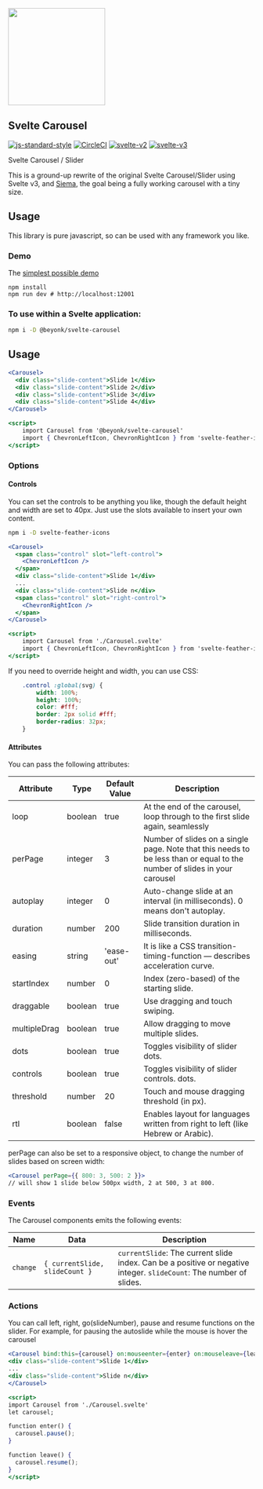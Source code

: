 <a href="https://beyonk.com">
  <img src="https://user-images.githubusercontent.com/218949/144224348-1b3a20d5-d68e-4a7a-b6ac-6946f19f4a86.png" width="198" />
</a>

## Svelte Carousel

[![js-standard-style](https://img.shields.io/badge/code%20style-standard-brightgreen.svg)](http://standardjs.com) [![CircleCI](https://circleci.com/gh/beyonk-adventures/svelte-carousel.svg?style=shield)](https://circleci.com/gh/beyonk-adventures/svelte-carousel) [![svelte-v2](https://img.shields.io/badge/svelte-v2-orange.svg)](https://v2.svelte.dev) [![svelte-v3](https://img.shields.io/badge/svelte-v3-blueviolet.svg)](https://svelte.dev)

Svelte Carousel / Slider

This is a ground-up rewrite of the original Svelte Carousel/Slider using Svelte v3, and [Siema](https://github.com/pawelgrzybek/siema), the goal being a fully working carousel with a tiny size.

## Usage

This library is pure javascript, so can be used with any framework you like.

### Demo

The [simplest possible demo](https://svelte.dev/repl/3953567d530b41d087ab7eaa8e7e632a?version=3.22.3)

```
npm install
npm run dev # http://localhost:12001
```

### To use within a Svelte application:

```bash
npm i -D @beyonk/svelte-carousel
```

## Usage

```jsx
<Carousel>
  <div class="slide-content">Slide 1</div>
  <div class="slide-content">Slide 2</div>
  <div class="slide-content">Slide 3</div>
  <div class="slide-content">Slide 4</div>
</Carousel>

<script>
	import Carousel from '@beyonk/svelte-carousel'
	import { ChevronLeftIcon, ChevronRightIcon } from 'svelte-feather-icons'
</script>
```

### Options

#### Controls

You can set the controls to be anything you like, though the default height and width are set to 40px. Just use the slots available to insert your own content.

```bash
npm i -D svelte-feather-icons
```

```jsx
<Carousel>
  <span class="control" slot="left-control">
    <ChevronLeftIcon />
  </span>
  <div class="slide-content">Slide 1</div>
  ...
  <div class="slide-content">Slide n</div>
  <span class="control" slot="right-control">
    <ChevronRightIcon />
  </span>
</Carousel>

<script>
	import Carousel from './Carousel.svelte'
	import { ChevronLeftIcon, ChevronRightIcon } from 'svelte-feather-icons'
</script>
```

If you need to override height and width, you can use CSS:

```css
	.control :global(svg) {
		width: 100%;
		height: 100%;
		color: #fff;
		border: 2px solid #fff;
		border-radius: 32px;
	}
```

#### Attributes

You can pass the following attributes:

| Attribute | Type    | Default Value | Description                                                                                                                  |
|-----------|---------|---------------|------------------------------------------------------------------------------------------------------------------------------|
| loop      | boolean | true          | At the end of the carousel, loop through to the first slide again, seamlessly                                                |
| perPage   | integer | 3             | Number of slides on a single page. Note that this needs to be less than or equal to the number of slides in your carousel |
| autoplay  | integer | 0             | Auto-change slide at an interval (in milliseconds). 0 means don't autoplay.                                                  |
| duration  | number  | 200           | Slide transition duration in milliseconds.                                                				    |
| easing    | string  | 'ease-out'    | It is like a CSS transition-timing-function — describes acceleration curve.                                                  |
| startIndex | number | 0	      | Index (zero-based) of the starting slide.                                                 				     |
| draggable | boolean | true	      | Use dragging and touch swiping.                                                 				       |
| multipleDrag | boolean | true	      | Allow dragging to move multiple slides.                                                 				     |
| dots | boolean | true	      | Toggles visibility of slider dots.
| controls | boolean | true	      | Toggles visibility of slider controls. dots.                                                 				  	       |
| threshold | number | 20	      | Touch and mouse dragging threshold (in px).                                                 				     |
| rtl | boolean | false	      | Enables layout for languages written from right to left (like Hebrew or Arabic).                                                |

perPage can also be set to a responsive object, to change the number of slides based on screen width:

```jsx
<Carousel perPage={{ 800: 3, 500: 2 }}>
// will show 1 slide below 500px width, 2 at 500, 3 at 800.
```

### Events

The Carousel components emits the following events:

| Name     | Data                           | Description                                                                    |
|----------|--------------------------------|--------------------------------------------------------------------------------|
| `change` | `{ currentSlide, slideCount }` | `currentSlide`: The current slide index. Can be a positive or negative integer. `slideCount`: The number of slides. |


### Actions

  You can call left, right, go(slideNumber), pause and resume functions on the slider. For example, for pausing the autoslide while the mouse is hover the carousel 
  
  ```jsx
<Carousel bind:this={carousel} on:mouseenter={enter} on:mouseleave={leave}>
  <div class="slide-content">Slide 1</div>
  ...
  <div class="slide-content">Slide n</div>
</Carousel>

<script>
  import Carousel from './Carousel.svelte'
  let carousel;
  
  function enter() {
    carousel.pause();
  }
  
  function leave() {
    carousel.resume();
  }
</script>
```

  
